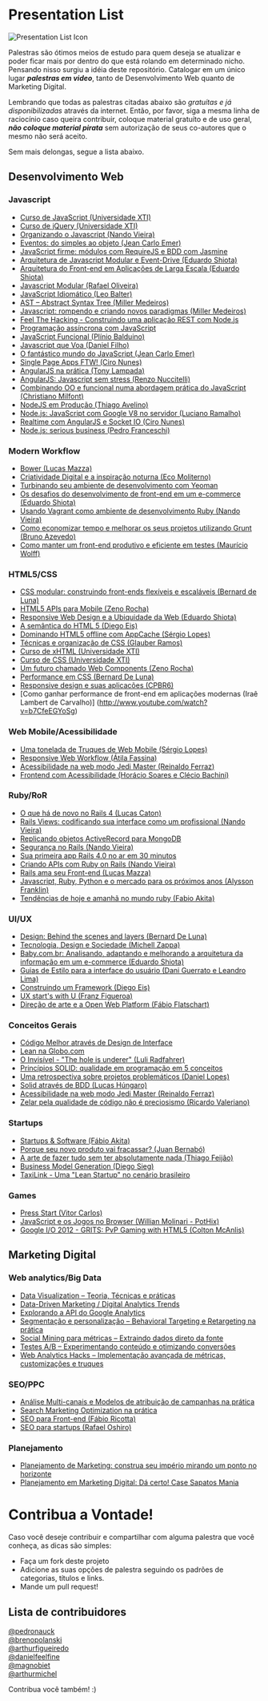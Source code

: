 Presentation List
=====

![Presentation List Icon](https://raw.github.com/pedronauck/presentation-list/master/icon.png)

Palestras são ótimos meios de estudo para quem deseja se atualizar e poder ficar mais por dentro do que está rolando em determinado nicho. Pensando nisso surgiu a idéia deste repositório. Catalogar em um único lugar ***palestras em video***, tanto de Desenvolvimento Web quanto de Marketing Digital.

Lembrando que todas as palestras citadas abaixo são *gratuítas e já disponibilizadas* através da internet. Então, por favor, siga a mesma linha de raciocínio caso queira contribuir, coloque material gratuíto e de uso geral, ***não coloque material pirata*** sem autorização de seus co-autores que o mesmo não será aceito.

Sem mais delongas, segue a lista abaixo.

## Desenvolvimento Web

### Javascript

* [Curso de JavaScript (Universidade XTI)](https://www.youtube.com/playlist?list=PL48981947BAC7C172)
* [Curso de jQuery (Universidade XTI)](https://www.youtube.com/playlist?list=PL0BF91DBECE5F52F9)
* [Organizando o Javascript (Nando Vieira)](https://www.youtube.com/watch?v=x9vDemjWmZQ)
* [Eventos: do simples ao objeto (Jean Carlo Emer)](https://www.youtube.com/watch?v=rGlF5OgD_c0)
* [JavaScript firme: módulos com RequireJS e BDD com Jasmine](http://www.infoq.com/br/presentations/javascript-firme)
* [Arquitetura de Javascript Modular e Event-Drive (Eduardo Shiota)](https://www.eventials.com/pt-br/locaweb/arquitetura-de-javascript-modular-e-event-driven/)
* [Arquitetura do Front-end em Aplicações de Larga Escala (Eduardo Shiota)](https://www.eventials.com/pt-br/locaweb/eduardo-shiota-yasuda-arquitetura-do-front-end-em-aplicacoes-de-larga-escala/)
* [Javascript Modular (Rafael Oliveira)](https://www.youtube.com/watch?v=HBTwzsqA3E0)
* [JavaScript Idiomático (Leo Balter)](http://setemasters.imasters.com.br/conversas/javascript-idiomatico/)
* [AST – Abstract Syntax Tree (Miller Medeiros)](http://setemasters.imasters.com.br/conversas/ast-abstract-syntax-tree/)
* [Javascript: rompendo e criando novos paradigmas (Miller Medeiros)](https://www.youtube.com/watch?v=iuGcH_IiM34)
* [Feel The Hacking - Construindo uma aplicação REST com Node.js](https://www.youtube.com/watch?v=V8lWtjbCKyA)
* [Programação assíncrona com JavaScript](http://www.infoq.com/br/presentations/programacao-assincrona-javascript)
* [JavaScript Funcional (Plínio Balduino)](http://setemasters.imasters.com.br/conversas/javascript-funcional/)
* [Javascript que Voa (Daniel Filho)](http://setemasters.imasters.com.br/conversas/javascript-que-voa/)
* [O fantástico mundo do JavaScript (Jean Carlo Emer)](http://www.youtube.com/watch?v=Zn7B-X0y5qs)
* [Single Page Apps FTW! (Ciro Nunes)](http://www.youtube.com/watch?v=IiTz6EVjHnc)
* [AngularJS na prática (Tony Lampada)](https://www.youtube.com/watch?v=chYbHe4tsTo)
* [AngularJS: Javascript sem stress (Renzo Nuccitelli)](https://www.youtube.com/watch?v=3Sb36C79xE0)
* [Combinando OO e funcional numa abordagem prática do JavaScript (Christiano Milfont)](https://www.youtube.com/watch?v=p-ZZ8Ul5REA)
* [NodeJS em Produção (Thiago Avelino)](https://www.youtube.com/watch?v=9SL1BeMLxdo)
* [Node.js: JavaScript com Google V8 no servidor (Luciano Ramalho)](https://www.youtube.com/watch?v=B0hc7hmpCD4)
* [Realtime com AngularJS e Socket IO (Ciro Nunes)](https://www.youtube.com/watch?v=5zcmBZ6mksM)
* [Node.js: serious business (Pedro Franceschi)](https://www.youtube.com/watch?v=_0opytdAXHk)

### Modern Workflow

* [Bower (Lucas Mazza)](http://setemasters.imasters.com.br/conversas/bower/)
* [Criatividade Digital e a inspiração noturna (Eco Moliterno)](https://www.youtube.com/watch?v=44QZqfyEWNg)
* [Turbinando seu ambiente de desenvolvimento com Yeoman](http://www.infoq.com/br/presentations/desenvolvimento-yeoman)
* [Os desafios do desenvolvimento de front-end em um e-commerce (Eduardo Shiota)](https://www.youtube.com/watch?v=5abzSBa33l4)
* [Usando Vagrant como ambiente de desenvolvimento Ruby (Nando Vieira)](https://www.eventials.com/pt-br/locaweb/usando-vagrant-como-ambiente-de-desenvolvimento-ruby/)
* [Como economizar tempo e melhorar os seus projetos utilizando Grunt (Bruno Azevedo)](http://www.youtube.com/watch?v=OF56WFEpAUQ)
* [Como manter um front-end produtivo e eficiente em testes (Maurício Wolff)](http://www.youtube.com/watch?v=TgUSFaKgyhY)


### HTML5/CSS

* [CSS modular: construindo front-ends flexíveis e escaláveis (Bernard de Luna)](http://www.infoq.com/br/presentations/css-modular)
* [HTML5 APIs para Mobile (Zeno Rocha)](https://www.youtube.com/watch?v=ncYj9Z8LwNM)
* [Responsive Web Design e a Ubiquidade da Web (Eduardo Shiota)](https://www.youtube.com/watch?v=9PQgEl8dOAY)
* [A semântica do HTML 5 (Diego Eis)](https://www.eventials.com/pt-br/locaweb/diego-eis-a-semantica-do-html-5/)
* [Dominando HTML5 offline com AppCache (Sérgio Lopes)](http://www.youtube.com/watch?v=sVBSNJznDF0)
* [Técnicas e organização de CSS (Glauber Ramos)](http://www.youtube.com/watch?v=LmUISr5miy4)
* [Curso de xHTML (Universidade XTI)](https://www.youtube.com/playlist?list=PL58E7AE1ABE557AE4)
* [Curso de CSS (Universidade XTI)](https://www.youtube.com/playlist?list=PL818DE9B26FECFB02)
* [Um futuro chamado Web Components (Zeno Rocha)](https://www.youtube.com/watch?v=7Q0-E_rZ_Cc)
* [Performance em CSS (Bernard De Luna)](http://www.youtube.com/watch?v=m1iV2C44Duc)
* [Responsive design e suas aplicacões (CPBR6)](http://www.youtube.com/watch?v=m1iV2C44Duc)
* [Como ganhar performance de front-end em aplicações modernas (Iraê Lambert de Carvalho)] (http://www.youtube.com/watch?v=b7CfeEGYoSg)

### Web Mobile/Acessibilidade
* [Uma tonelada de Truques de Web Mobile (Sérgio Lopes)](http://www.youtube.com/watch?v=aH9eVa2cTcM)
* [Responsive Web Workflow (Átila Fassina)](https://www.youtube.com/watch?v=Rgfngu2kpNo)
* [Acessibilidade na web modo Jedi Master (Reinaldo Ferraz)](https://www.youtube.com/watch?v=MMLQioPwbik)
* [Frontend com Acessibilidade (Horácio Soares e Clécio Bachini)](http://www.youtube.com/watch?v=hmw0bFD7GHw)

### Ruby/RoR

* [O que há de novo no Rails 4 (Lucas Caton)](https://www.eventials.com/pt-br/locaweb/o-que-ha-de-novo-no-rails-4-com-lucas-caton/)
* [Rails Views: codificando sua interface como um profissional (Nando Vieira)](https://www.eventials.com/pt-br/locaweb/rails-views-codificando-sua-interface-como-um-profissional/)
* [Replicando objetos ActiveRecord para MongoDB](https://www.eventials.com/pt-br/locaweb/replicando-objetos-activerecord-para-mongodb/)
* [Segurança no Rails (Nando Vieira)](https://www.youtube.com/watch?v=GPglTMw-2Hw)
* [Sua primeira app Rails 4.0 no ar em 30 minutos](https://www.eventials.com/pt-br/cafecomdevlondrina/cafecomdevlondrina-2/)
* [Criando APIs com Ruby on Rails (Nando Vieira)](http://www.infoq.com/br/presentations/criando-apis-ruby-on-rails)
* [Rails ama seu Front-end (Lucas Mazza)](https://www.eventials.com/pt-br/locaweb/rails-ama-seu-front-end/)
* [Javascript, Ruby, Python e o mercado para os próximos anos (Alysson Franklin)](https://www.youtube.com/watch?v=SpW9hikuR84)
* [Tendências de hoje e amanhã no mundo ruby (Fabio Akita)](https://www.youtube.com/watch?v=G_BvPRpnJOI)

### UI/UX

* [Design: Behind the scenes and layers (Bernard De Luna)](https://www.eventials.com/pt-br/locaweb/design-behind-the-scenes-and-layers-com-bernard-de-luna/)
* [Tecnologia, Design e Sociedade (Michell Zappa)](https://www.youtube.com/watch?v=xqLXAKshEzQ)
* [Baby.com.br: Analisando, adaptando e melhorando a arquitetura da informação em um e-commerce (Eduardo Shiota)](https://www.youtube.com/watch?v=KlIGJM5X-fA)
* [Guias de Estilo para a interface do usuário (Dani Guerrato e Leandro Lima)](https://www.eventials.com/pt-br/locaweb/guias-de-estilo-para-a-interface-do-usuario/)
* [Construindo um Framework (Diego Eis)](https://www.eventials.com/pt-br/locaweb/construindo-um-framework/)
* [UX start's with U (Franz Figueroa)](https://www.youtube.com/watch?v=3d_dfi820zg)
* [Direção de arte e a Open Web Platform (Fábio Flatschart)](http://www.youtube.com/watch?v=5Qno_7z6Qes)

### Conceitos Gerais

* [Código Melhor através de Design de Interface](https://www.eventials.com/pt-br/locaweb/codigo-melhor-atraves-de-design-de-interface/)
* [Lean na Globo.com](http://www.infoq.com/br/presentations/usando-lean-globo-com)
* [O Invisível - "The hole is underer" (Luli Radfahrer)](https://www.youtube.com/watch?v=168jsIqMjs0)
* [Princípios SOLID: qualidade em programação em 5 conceitos](http://www.infoq.com/br/presentations/principios-solid)
* [Uma retrospectiva sobre projetos problemáticos (Daniel Lopes)](https://www.eventials.com/pt-br/locaweb/daniel-lopes-uma-retrospectiva-sobre-projetos-problematicos/)
* [Solid através de BDD (Lucas Húngaro)](https://www.eventials.com/pt-br/locaweb/solid-atraves-de-bdd-um-guia-pratico-para-rubistas/)
* [Acessibilidade na web modo Jedi Master (Reinaldo Ferraz)](http://www.youtube.com/watch?v=MMLQioPwbik)
* [Zelar pela qualidade de código não é preciosismo (Ricardo Valeriano)](https://www.youtube.com/watch?v=CKG5d2HOBSk)

### Startups

* [Startups & Software (Fábio Akita)](https://www.eventials.com/pt-br/locaweb/startups-software-2/)
* [Porque seu novo produto vai fracassar? (Juan Bernabó)](https://www.youtube.com/watch?v=zy9gHq-254g)
* [A arte de fazer tudo sem ter absolutamente nada (Thiago Feijão)](https://www.youtube.com/watch?v=PSDW6cpKDgs)
* [Business Model Generation (Diego Sieg)](https://www.youtube.com/watch?v=URSdI00-HmU)
* [TaxiLink - Uma "Lean Startup" no cenário brasileiro](https://www.youtube.com/watch?v=bi70y4qlNb0)

### Games

* [Press Start (Vitor Carlos)](http://www.youtube.com/watch?v=fB3TvRRfLTA)
* [JavaScript e os Jogos no Browser (Willian Molinari - PotHix)](http://www.youtube.com/watch?v=TbgODPU2tro)
* [Google I/O 2012 - GRITS: PvP Gaming with HTML5 (Colton McAnlis)](http://www.youtube.com/watch?v=Prkyd5n0P7k "Google I/O 2012 - GRITS: PvP Gaming with HTML5 (Colton McAnlis)")

## Marketing Digital

### Web analytics/Big Data

* [Data Visualization – Teoria, Técnicas e práticas](http://intercon.imasters.com.br/conteudo/data-visualization-teoria-tecnicas-e-praticas/)
* [Data-Driven Marketing / Digital Analytics Trends](http://intercon.imasters.com.br/conteudo/data-driven-marketing-digital-analytics-trends-futuro-das-metricas-otimizacao-e-inteligencia-de-negocios/)
* [Explorando a API do Google Analytics](http://intercon.imasters.com.br/conteudo/explorando-a-api-do-google-analytics/)
* [Segmentação e personalização – Behavioral Targeting e Retargeting na prática](http://intercon.imasters.com.br/conteudo/segmentacao-e-personalizacao-behavioral-targeting-e-retargeting-na-pratica/)
* [Social Mining para métricas – Extraindo dados direto da fonte](http://intercon.imasters.com.br/conteudo/social-mining-para-metricas-extraindo-dados-direto-da-fonte/)
* [Testes A/B – Experimentando conteúdo e otimizando conversões](http://intercon.imasters.com.br/conteudo/testes-ab-experimentando-conteudo-e-otimizando-conversoes/)
* [Web Analytics Hacks – Implementação avançada de métricas, customizações e truques](http://intercon.imasters.com.br/conteudo/web-analytics-hacks-implementacao-avancada-de-metricas-customizacoes-e-truques/)

### SEO/PPC

* [Análise Multi-canais e Modelos de atribuição de campanhas na prática](http://intercon.imasters.com.br/conteudo/analise-multi-canais-e-modelos-de-atribuicao-de-campanhas-na-pratica/)
* [Search Marketing Optimization na prática](http://intercon.imasters.com.br/conteudo/search-marketing-optimization-na-pratica/)
* [SEO para Front-end (Fábio Ricotta)](http://www.youtube.com/watch?v=gauN7UL2d2Y)
* [SEO para startups (Rafael Oshiro)](http://www.youtube.com/watch?v=m9nSAWiGZoo)

### Planejamento

* [Planejamento de Marketing: construa seu império mirando um ponto no horizonte](https://www.eventials.com/pt-br/paulaquintao/planejamento-de-marketing-construa-seu-imperio-mirando-um-horizonte-gratuita/)
* [Planejamento em Marketing Digital: Dá certo! Case Sapatos Mania](https://www.eventials.com/pt-br/empirica/planejamento-em-marketing-digital-da-certo-case-sapatos-mania/)

# Contribua a Vontade!

Caso você deseje contribuir e compartilhar com alguma palestra que você conheça, as dicas são simples:

* Faça um fork deste projeto
* Adicione as suas opções de palestra seguindo os padrões de categorias, títulos e links.
* Mande um pull request!

## Lista de contribuidores

[@pedronauck](https://github.com/pedronauck)	
[@brenopolanski](https://github.com/brenopolanski)	
[@arthurfigueiredo](https://github.com/arthurfigueiredo)	
[@danielfeelfine](https://github.com/danielfeelfine)	
[@magnobiet](https://github.com/magnobiet)	
[@arthurmichel](https://github.com/arthurmichel)

Contribua você também! :)
	
